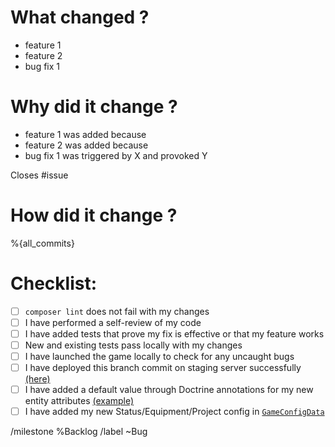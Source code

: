 # What changed ?

- feature 1
- feature 2
- bug fix 1

# Why did it change ?

- feature 1 was added because
- feature 2 was added because
- bug fix 1 was triggered by X and provoked Y

Closes #issue
 
# How did it change ?

%{all_commits}

# Checklist:

- [ ] `composer lint` does not fail with my changes
- [ ] I have performed a self-review of my code
- [ ] I have added tests that prove my fix is effective or that my feature works
- [ ] New and existing tests pass locally with my changes
- [ ] I have launched the game locally to check for any uncaught bugs
- [ ] I have deployed this branch commit on staging server successfully [(here)](https://gitlab.com/eternaltwin/config)
- [ ] I have added a default value through Doctrine annotations for my new entity attributes [(example)](https://gitlab.com/eternaltwin/mush/mush/-/blob/develop/Api/src/Action/Entity/ActionConfig.php?ref_type=heads#L35)
- [ ] I have added my new Status/Equipment/Project config in [`GameConfigData`](https://gitlab.com/eternaltwin/mush/mush/-/blob/develop/Api/src/Game/ConfigData/GameConfigData.php?ref_type=heads#L25)

/milestone %Backlog
/label ~Bug